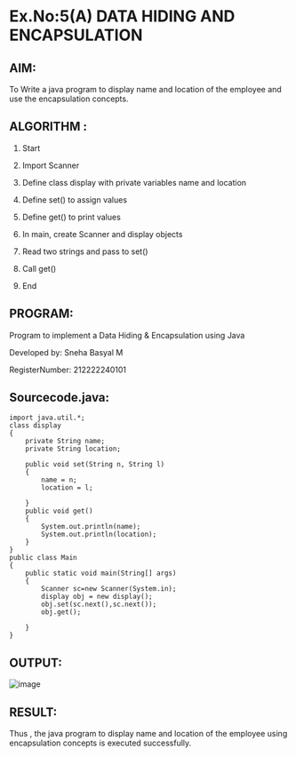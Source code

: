 # Ex.No:5(A)  DATA HIDING AND ENCAPSULATION
## AIM:
To Write a java program to display name and location of the employee and use the encapsulation concepts.

## ALGORITHM :
1. Start

2. Import Scanner

3. Define class display with private variables name and location

4. Define set() to assign values

5. Define get() to print values

6. In main, create Scanner and display objects

7. Read two strings and pass to set()

8. Call get()

9. End

## PROGRAM:

Program to implement a Data Hiding & Encapsulation using Java

Developed by: Sneha Basyal M

RegisterNumber: 212222240101 


## Sourcecode.java:
```
import java.util.*;
class display
{
    private String name;
    private String location;
    
    public void set(String n, String l)
    {
        name = n;
        location = l;
        
    }
    public void get()
    {
        System.out.println(name);
        System.out.println(location);
    }
}
public class Main
{
    public static void main(String[] args)
    {
        Scanner sc=new Scanner(System.in);
        display obj = new display();
        obj.set(sc.next(),sc.next());
        obj.get();
        
    }
}
```
## OUTPUT:

![image](https://github.com/user-attachments/assets/b7872ec7-4537-484a-9ac2-b9da658894ce)


## RESULT:
Thus , the  java program to display name and location of the employee using encapsulation concepts is executed successfully.

